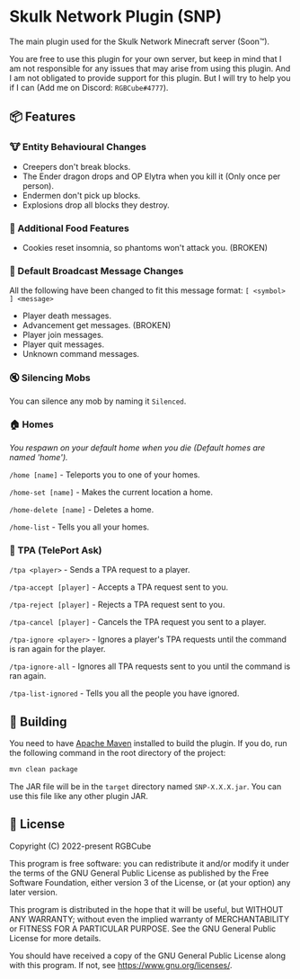 # Skulk Network Plugin (SNP)

The main plugin used for the Skulk Network Minecraft server (Soon™).

You are free to use this plugin for your own server, but keep in mind that I am not responsible for any issues that may
arise from using this plugin.
And I am not obligated to provide support for this plugin. But I will try to help you if I can (Add me on
Discord: `RGBCube#4777`).

## 📦 Features

### 🐮 Entity Behavioural Changes

* Creepers don't break blocks.
* The Ender dragon drops and OP Elytra when you kill it (Only once per person).
* Endermen don't pick up blocks.
* Explosions drop all blocks they destroy.

### 🧀 Additional Food Features

* Cookies reset insomnia, so phantoms won't attack you. (BROKEN)

### 📣 Default Broadcast Message Changes

All the following have been changed to fit this message format: `[ <symbol> ] <message>`

* Player death messages.
* Advancement get messages. (BROKEN)
* Player join messages.
* Player quit messages.
* Unknown command messages.

### 🔇 Silencing Mobs

You can silence any mob by naming it `Silenced`.

### 🏠 Homes

*You respawn on your default home when you die (Default homes are named 'home').*

`/home [name]` - Teleports you to one of your homes.

`/home-set [name]` - Makes the current location a home.

`/home-delete [name]` - Deletes a home.

`/home-list` - Tells you all your homes.

### 📍 TPA (TelePort Ask)

`/tpa <player>` - Sends a TPA request to a player.

`/tpa-accept [player]` - Accepts a TPA request sent to you.

`/tpa-reject [player]` - Rejects a TPA request sent to you.

`/tpa-cancel [player]` - Cancels the TPA request you sent to a player.

`/tpa-ignore <player>` - Ignores a player's TPA requests until the command is ran again for the player.

`/tpa-ignore-all` - Ignores all TPA requests sent to you until the command is ran again.

`/tpa-list-ignored` - Tells you all the people you have ignored.

## 🔨 Building

You need to have [Apache Maven](https://maven.apache.org/) installed to build the plugin.
If you do, run the following command in the root directory of the project:

```bash
mvn clean package
```

The JAR file will be in the `target` directory named `SNP-X.X.X.jar`.
You can use this file like any other plugin JAR.

## 📄 License

Copyright (C) 2022-present RGBCube

This program is free software: you can redistribute it and/or modify
it under the terms of the GNU General Public License as published by
the Free Software Foundation, either version 3 of the License, or
(at your option) any later version.

This program is distributed in the hope that it will be useful,
but WITHOUT ANY WARRANTY; without even the implied warranty of
MERCHANTABILITY or FITNESS FOR A PARTICULAR PURPOSE. See the
GNU General Public License for more details.

You should have received a copy of the GNU General Public License
along with this program. If not, see <https://www.gnu.org/licenses/>.